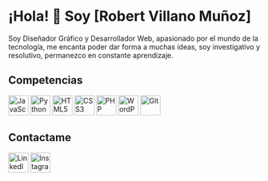 # ¡Hola! 👋 Soy [Robert Villano Muñoz]

Soy Diseñador Gráfico y Desarrollador Web, apasionado por el mundo de la tecnología, me encanta poder dar forma a muchas ídeas, soy investigativo y resolutivo, permanezco en constante aprendizaje.


## Competencias
<div>
    <img src="https://cdn.jsdelivr.net/gh/devicons/devicon/icons/javascript/javascript-original.svg" title="JavaScript" alt="JavaScript" width="40" height="40"/>
    <img src="https://cdn.jsdelivr.net/gh/devicons/devicon/icons/python/python-original.svg" title="Python" alt="Python" width="40" height="40"/>
    <img src="https://cdn.jsdelivr.net/gh/devicons/devicon/icons/html5/html5-original.svg" title="HTML5" alt="HTML5" width="40" height="40"/>
    <img src="https://cdn.jsdelivr.net/gh/devicons/devicon/icons/css3/css3-original.svg" title="CSS3" alt="CSS3" width="40" height="40"/>
    <img src="https://cdn.jsdelivr.net/gh/devicons/devicon/icons/php/php-original.svg" title="PHP" alt="PHP" width="40" height="40"/>
    <img src="https://cdn.jsdelivr.net/gh/devicons/devicon/icons/wordpress/wordpress-original.svg" title="WordPress" alt="WordPress" width="40" height="40"/>
    <img src="https://cdn.jsdelivr.net/gh/devicons/devicon/icons/git/git-original.svg" title="Git" alt="Git" width="40" height="40"/>
    <!-- Añade más iconos SVG según tus tecnologías -->
</div>


## Contactame
<p>
    <a href="https://www.linkedin.com/in/robvimudesign" target="_blank"><img src="https://cdn.jsdelivr.net/gh/simple-icons/simple-icons/icons/linkedin.svg" alt="LinkedIn" width="40" height="40"></a>
    <a href="https://instagram.com/robvimudesign" target="_blank"><img src="https://cdn.jsdelivr.net/gh/simple-icons/simple-icons/icons/instagram.svg" alt="Instagram" width="40" height="40"></a>
    <!-- Añade otros iconos de redes sociales -->
</p>




